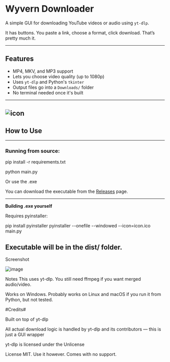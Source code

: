 # Wyvern Downloader

A simple GUI for downloading YouTube videos or audio using `yt-dlp`.

It has buttons. You paste a link, choose a format, click download. That’s pretty much it.

---

## Features

- MP4, MKV, and MP3 support
- Lets you choose video quality (up to 1080p)
- Uses `yt-dlp` and Python's `tkinter`
- Output files go into a `Downloads/` folder
- No terminal needed once it's built





-----------------------------------------------------------
![icon](https://github.com/user-attachments/assets/3d570ee0-a533-4360-b0ea-103bdff68b99)
-----------------------------------------------------------








## How to Use
------------------------------------------------------------
### Running from source:

pip install -r requirements.txt

python main.py

Or use the .exe


You can download the executable from the [Releases](https://github.com/park-bit/wyvern-downloader/releases) page.



------------------------------------------------------------
**Building .exe yourself**



Requires pyinstaller:

pip install pyinstaller
pyinstaller --onefile --windowed --icon=icon.ico main.py



Executable will be in the dist/ folder.
-------------------------------------------------------------
Screenshot




![image](https://github.com/user-attachments/assets/8319251d-62f2-4a0f-b8fc-7deb40be93b3)
















Notes
This uses yt-dlp. You still need ffmpeg if you want merged audio/video.






Works on Windows. Probably works on Linux and macOS if you run it from Python, but not tested.






#Credits#


Built on top of yt-dlp

All actual download logic is handled by yt-dlp and its contributors — this is just a GUI wrapper

yt-dlp is licensed under the Unlicense










License
MIT. Use it however. Comes with no support.

